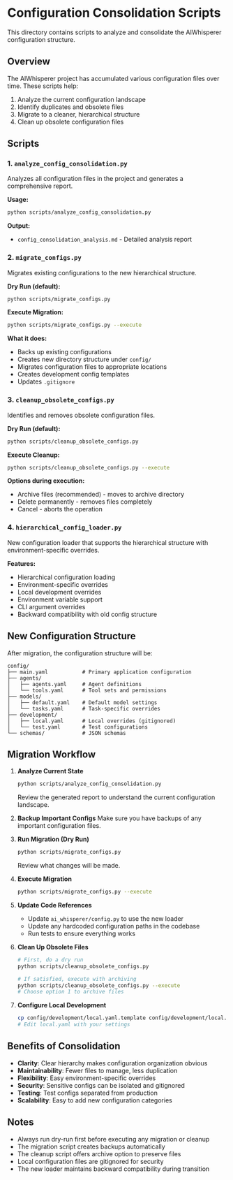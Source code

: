 # Configuration Consolidation Scripts

This directory contains scripts to analyze and consolidate the AIWhisperer configuration structure.

## Overview

The AIWhisperer project has accumulated various configuration files over time. These scripts help:
1. Analyze the current configuration landscape
2. Identify duplicates and obsolete files
3. Migrate to a cleaner, hierarchical structure
4. Clean up obsolete configuration files

## Scripts

### 1. `analyze_config_consolidation.py`
Analyzes all configuration files in the project and generates a comprehensive report.

**Usage:**
```bash
python scripts/analyze_config_consolidation.py
```

**Output:**
- `config_consolidation_analysis.md` - Detailed analysis report

### 2. `migrate_configs.py`
Migrates existing configurations to the new hierarchical structure.

**Dry Run (default):**
```bash
python scripts/migrate_configs.py
```

**Execute Migration:**
```bash
python scripts/migrate_configs.py --execute
```

**What it does:**
- Backs up existing configurations
- Creates new directory structure under `config/`
- Migrates configuration files to appropriate locations
- Creates development config templates
- Updates `.gitignore`

### 3. `cleanup_obsolete_configs.py`
Identifies and removes obsolete configuration files.

**Dry Run (default):**
```bash
python scripts/cleanup_obsolete_configs.py
```

**Execute Cleanup:**
```bash
python scripts/cleanup_obsolete_configs.py --execute
```

**Options during execution:**
- Archive files (recommended) - moves to archive directory
- Delete permanently - removes files completely
- Cancel - aborts the operation

### 4. `hierarchical_config_loader.py`
New configuration loader that supports the hierarchical structure with environment-specific overrides.

**Features:**
- Hierarchical configuration loading
- Environment-specific overrides
- Local development overrides
- Environment variable support
- CLI argument overrides
- Backward compatibility with old config structure

## New Configuration Structure

After migration, the configuration structure will be:

```
config/
├── main.yaml           # Primary application configuration
├── agents/
│   ├── agents.yaml     # Agent definitions
│   └── tools.yaml      # Tool sets and permissions
├── models/
│   ├── default.yaml    # Default model settings
│   └── tasks.yaml      # Task-specific overrides
├── development/
│   ├── local.yaml      # Local overrides (gitignored)
│   └── test.yaml       # Test configurations
└── schemas/            # JSON schemas
```

## Migration Workflow

1. **Analyze Current State**
   ```bash
   python scripts/analyze_config_consolidation.py
   ```
   Review the generated report to understand the current configuration landscape.

2. **Backup Important Configs**
   Make sure you have backups of any important configuration files.

3. **Run Migration (Dry Run)**
   ```bash
   python scripts/migrate_configs.py
   ```
   Review what changes will be made.

4. **Execute Migration**
   ```bash
   python scripts/migrate_configs.py --execute
   ```

5. **Update Code References**
   - Update `ai_whisperer/config.py` to use the new loader
   - Update any hardcoded configuration paths in the codebase
   - Run tests to ensure everything works

6. **Clean Up Obsolete Files**
   ```bash
   # First, do a dry run
   python scripts/cleanup_obsolete_configs.py
   
   # If satisfied, execute with archiving
   python scripts/cleanup_obsolete_configs.py --execute
   # Choose option 1 to archive files
   ```

7. **Configure Local Development**
   ```bash
   cp config/development/local.yaml.template config/development/local.yaml
   # Edit local.yaml with your settings
   ```

## Benefits of Consolidation

- **Clarity**: Clear hierarchy makes configuration organization obvious
- **Maintainability**: Fewer files to manage, less duplication
- **Flexibility**: Easy environment-specific overrides
- **Security**: Sensitive configs can be isolated and gitignored
- **Testing**: Test configs separated from production
- **Scalability**: Easy to add new configuration categories

## Notes

- Always run dry-run first before executing any migration or cleanup
- The migration script creates backups automatically
- The cleanup script offers archive option to preserve files
- Local configuration files are gitignored for security
- The new loader maintains backward compatibility during transition